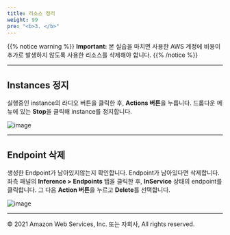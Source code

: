 ```yaml
---
title: 리소스 정리
weight: 99
pre: "<b>3. </b>"
---
```


{{% notice warning %}}
**Important:** 본 실습을 마치면 사용한 AWS 계정에 비용이 추가로 발생하지 않도록 사용한 리소스를 삭제해야 합니다.
{{% /notice %}}

---

## Instances 정지
실행중인 instance의 라디오 버튼을 클릭한 후, **Actions 버튼**을 누릅니다. 드롭다운 메뉴에 있는 **Stop**을 클릭해 instance를 정지합니다.

![image](/images/99_cleanup/stop.png)

---

## Endpoint 삭제
생성한 Endpoint가 남아있지않는지 확인합니다. Endpoint가 남아있다면 삭제합니다.
좌측 패널의 **Inference > Endpoints** 탭을 클릭한 후, **InService** 상태의 endpoint를 클릭합니다.
그 다음 **Action 버튼**을 누르고 **Delete**를 선택합니다. 

![image](/images/99_cleanup/remove-endpoint.png)

---
© 2021 Amazon Web Services, Inc. 또는 자회사, All rights reserved.

